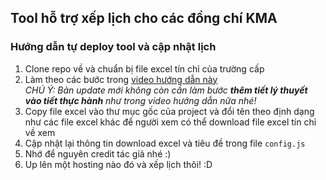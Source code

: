 ## Tool hỗ trợ xếp lịch cho các đồng chí KMA
### Hướng dẫn tự deploy tool và cập nhật lịch
1. Clone repo về và chuẩn bị file excel tín chỉ của trường cấp
2. Làm theo các bước trong [video hướng dẫn này](https://www.youtube.com/watch?v=rQEv9uwFc18)  
*CHÚ Ý: Bản update mới không còn cần làm bước **thêm tiết lý thuyết vào tiết thực hành** như trong video hướng dẫn nữa nhé!*
3. Copy file excel vào thư mục gốc của project và đổi tên theo định dạng như các file excel khác để người xem có thể download file excel tín chỉ về xem
4. Cập nhật lại thông tin download excel và tiêu đề trong file `config.js`
5. Nhớ để nguyên credit tác giả nhé :)
5. Up lên một hosting nào đó và xếp lịch thôi! :D
